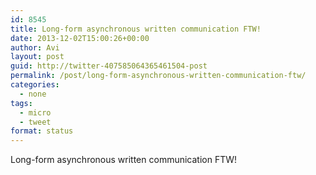 ```yaml
---
id: 8545
title: Long-form asynchronous written communication FTW!
date: 2013-12-02T15:00:26+00:00
author: Avi
layout: post
guid: http://twitter-407585064365461504-post
permalink: /post/long-form-asynchronous-written-communication-ftw/
categories:
  - none
tags:
  - micro
  - tweet
format: status
---
```

Long-form asynchronous written communication FTW!